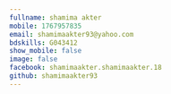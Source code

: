 ```yaml
---
fullname: shamima akter 
mobile: 1767957835 
email: shamimaakter93@yahoo.com 
bdskills: G043412
show_mobile: false
image: false
facebook: shamimaakter.shamimaakter.18
github: shamimaakter93 
---
```

